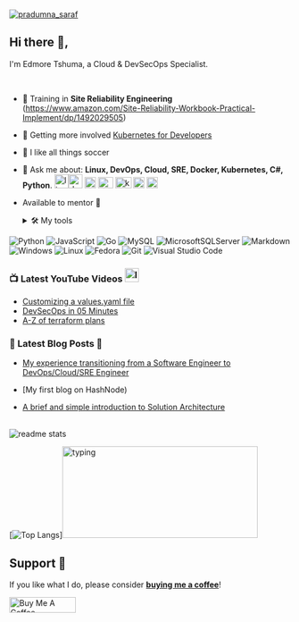 <div align="center">
<!-- <img src="https://github.com/AbbeyIT/AbbeyIT/blob/main/assets/DEVOPS.png" align="center" style="width: 100%" /> -->
</div> 
<br/>
<p align="left"> 
<a href="https://twitter.com/intent/follow?screen_name=@golide111" target="blank"><img src="https://img.shields.io/twitter/follow/golide111?logo=twitter&style=for-the-badge&color=1DA1F2" alt="pradumna_saraf"/></a>


## Hi there 👋,  
I'm Edmore Tshuma, a Cloud & DevSecOps Specialist.

<br />

<!-- LIST-ACTIVITIES:START -->

- 🔭 Training in **Site Reliability Engineering**  (https://www.amazon.com/Site-Reliability-Workbook-Practical-Implement/dp/1492029505)
- 👾 Getting more involved [Kubernetes for Developers](https://github.com/edithturn/CKAD-training)
- 🏀 I like all things soccer
- 💬 Ask me about:
**Linux, DevOps, Cloud, SRE, Docker, Kubernetes, C#, Python**.
<img src="https://img.icons8.com/color/96/000000/linux.png" alt="linux" width="25" height="25"/><img src="https://cdn1.iconfinder.com/data/icons/devops-cycle/256/devops_cycle_1_filled-512.png" alt="devops" width="25" height="25"/> <img src="https://www.aloudinthecloud.com/images/gcp_icon_cloud.png" alt="css3" width="20" height="20"/> <img src="https://img.favpng.com/14/23/25/clip-art-france-silicon-valley-docker-vector-graphics-png-favpng-Nb3e14EUwkNhJd86iPTT2wQ84.jpg" alt="html5" width="27" height="20"/> <img src="https://w1.pngwing.com/pngs/241/864/png-transparent-amazon-logo-kubernetes-software-deployment-cloud-computing-orchestration-computer-cluster-amazon-web-services-microsoft-azure.png" alt="k8" width="29" height="20"/> <img src="https://img.icons8.com/color/452/c-programming.png" alt="mysql" width="20" height="20"/> <img src="https://img.icons8.com/color/96/000000/python.png" alt="python" width="20" height="20"/> </p><p align="center">
- Available to mentor 🙇

  <details>
  <summary>🛠️ My tools</summary>
  <p align="center">
  
![Python](https://img.shields.io/badge/python-3670A0?style=for-the-badge&logo=python&logoColor=ffdd54)
![JavaScript](https://img.shields.io/badge/javascript-%23323330.svg?style=for-the-badge&logo=javascript&logoColor=%23F7DF1E)
![Go](https://img.shields.io/badge/Go-00ADD8?style=for-the-badge&logo=go&logoColor=white)
![MySQL](https://img.shields.io/badge/mysql-%2300f.svg?style=for-the-badge&logo=mysql&logoColor=white)
![MicrosoftSQLServer](https://img.shields.io/badge/Microsoft%20SQL%20Sever-CC2927?style=for-the-badge&logo=microsoft%20sql%20server&logoColor=white)
![Markdown](https://img.shields.io/badge/Markdown-000000?style=for-the-badge&logo=markdown&logoColor=white)
![Windows](https://img.shields.io/badge/Windows-0078D6?style=for-the-badge&logo=windows&logoColor=white)
![Linux](https://img.shields.io/badge/Linux-FCC624?style=for-the-badge&logo=linux&logoColor=black)
![Fedora](https://img.shields.io/badge/Fedora-294172?style=for-the-badge&logo=fedora&logoColor=white)
![Git](https://img.shields.io/badge/GIT-E44C30?style=for-the-badge&logo=git&logoColor=white)
![Visual Studio Code](https://img.shields.io/badge/Visual%20Studio%20Code-0078d7.svg?style=for-the-badge&logo=visual-studio-code&logoColor=white)

</p>
</details>
 
<!--LIST-YOUTUBE:START -->

### 📺 Latest YouTube Videos <img src="https://images.vexels.com/media/users/3/141532/isolated/preview/3a36614d8dde3aa7ee06398cb6dc80cb-icono-de-goma-de-youtube-by-vexels.png" alt="linux" width="25" height="25"/>

- [Customizing a values.yaml file](https://www.youtube.com/xxx)
- [DevSecOps in 05 Minutes](https://www.youtube.com/xxx)
- [A-Z of terraform plans](https://www.youtube.com/xxx)
 
 
 <!--LIST-YOUTUBE:END -->

<!--LIST-BLOGS:START -->

### 🌱 Latest Blog Posts :art:

<!-- BLOG-POST-LIST:START -->

- [My experience transitioning from a Software Engineer to DevOps/Cloud/SRE Engineer](https://dev.to/edithpuclla/my-experience-to-become-outreachy-intern-for-apache-airflow-48e6)

- [My first blog on HashNode)

- [A brief and simple introduction to Solution Architecture](https://medium.com/xxx)


<!--LIST-BLOGS:END -->
 
<!--HACKTOBERFEST START -->

<!--HACKTOBERFEST END -->


<br />

<img src = "https://github-readme-stats.vercel.app/api?username=ed87&&show_icons=true&theme=radical" alt="readme stats">

[![Top Langs](https://github-readme-stats.vercel.app/api/top-langs/?username=ed87&layout=compact&theme=merko)]<img height="164" width="350" alt="typing" src="https://i.pinimg.com/originals/a0/d5/81/a0d581666d26dd9c66bf8ed395cba948.gif">

  ## Support 🚀

If you like what I do, please consider **[buying me a coffee](https://www.buymeacoffee.com/edtshuma)**! 

<a href="https://www.buymeacoffee.com/edtshuma" target="_blank"><img src="https://cdn.buymeacoffee.com/buttons/default-orange.png" alt="Buy Me A Coffee" height="28" width="119"></a>
